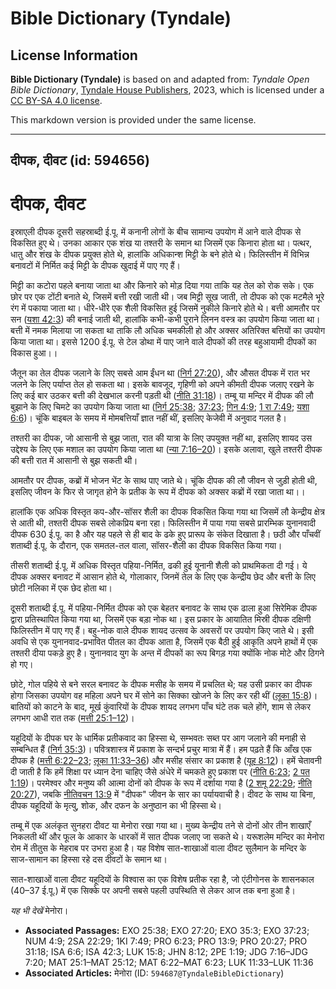 # Bible Dictionary (Tyndale)

## License Information

**Bible Dictionary (Tyndale)** is based on and adapted from: _Tyndale Open Bible Dictionary_, [Tyndale House Publishers](https://tyndaleopenresources.com/), 2023, which is licensed under a [CC BY-SA 4.0 license](https://creativecommons.org/licenses/by-sa/4.0/legalcode.en).

This markdown version is provided under the same license.



--------------------------------

## दीपक, दीवट (id: 594656)

दीपक, दीवट
==========

इस्राएली दीपक दूसरी सहस्राब्दी ई.पू. में कनानी लोगों के बीच सामान्य उपयोग में आने वाले दीपक से विकसित हुए थे। उनका आकार एक शंख या तश्तरी के समान था जिसमें एक किनारा होता था। पत्थर, धातु और शंख के दीपक प्रयुक्त होते थे, हालांकि अधिकान्श मिट्टी के बने होते थे। फिलिस्तीन में विभिन्न बनावटों में निर्मित कई मिट्टी के दीपक खुदाई में पाए गए हैं।

मिट्टी का कटोरा पहले बनाया जाता था और किनारे को मोड़ दिया गया ताकि यह तेल को रोक सके। एक छोर पर एक टोंटी बनाते थे, जिसमें बत्ती रखी जाती थी। जब मिट्टी सूख जाती, तो दीपक को एक मटमैले भूरे रंग में पकाया जाता था। धीरे\-धीरे एक शैली विकसित हुई जिसमें नुकीले किनारे होते थे। बत्ती आमतौर पर सन ([यशा 42:3](https://ref.ly/Isa42:3)) की बनाई जाती थी, हालांकि कभी\-कभी पुराने लिनन वस्त्र का उपयोग किया जाता था। बत्ती में नमक मिलाया जा सकता था ताकि लौ अधिक चमकीली हो और अक्सर अतिरिक्त बत्तियों का उपयोग किया जाता था। इससे 1200 ई.पू. से टेल डोथा में पाए जाने वाले दीपकों की तरह बहुआयामी दीपकों का विकास हुआ।।

जैतून का तेल दीपक जलाने के लिए सबसे आम ईंधन था ([निर्ग 27:20](https://ref.ly/Exod27:20)), और औसत दीपक में रात भर जलने के लिए पर्याप्त तेल हो सकता था। इसके बावजूद, गृहिणी को अपने कीमती दीपक जलाए रखने के लिए कई बार उठकर बत्ती की देखभाल करनी पड़ती थी ([नीति 31:18](https://ref.ly/Prov31:18))। तम्बू या मन्दिर में दीपक की लौ बुझाने के लिए चिमटे का उपयोग किया जाता था ([निर्ग 25:38](https://ref.ly/Exod25:38); [37:23](https://ref.ly/Exod37:23); [गिन 4:9](https://ref.ly/Num4:9); [1 रा 7:49](https://ref.ly/1Kgs7:49); [यशा 6:6](https://ref.ly/Isa6:6))। चूंकि बाइबल के समय में मोमबत्तियाँ ज्ञात नहीं थीं, इसलिए केजेवी में अनुवाद गलत है।

तश्तरी का दीपक, जो आसानी से बुझ जाता, रात की यात्रा के लिए उपयुक्त नहीं था, इसलिए शायद उस उद्देश्य के लिए एक मशाल का उपयोग किया जाता था ([न्या 7:16–20](https://ref.ly/Judg7:16-Judg7:20))। इसके अलावा, खुले तश्तरी दीपक की बत्ती रात में आसानी से बुझ सकती थी।

आमतौर पर दीपक, कब्रों में भोजन भेंट के साथ पाए जाते थे। चूंकि दीपक की लौ जीवन से जुड़ी होती थी, इसलिए जीवन के फिर से जागृत होने के प्रतीक के रूप में दीपक को अक्सर कब्रों में रखा जाता था।।

हालांकि एक अधिक विस्तृत कप\-और\-सॉसर शैली का दीपक विकसित किया गया था जिसमें लौ केन्द्रीय क्षेत्र से आती थी, तश्तरी दीपक सबसे लोकप्रिय बना रहा। फिलिस्तीन में पाया गया सबसे प्रारम्भिक युनानवादी दीपक 630 ई.पू. का है और यह पहले से ही बाद के ढके हुए प्रारूप के संकेत दिखाता है। छठी और पाँचवीं शताब्दी ई.पू. के दौरान, एक समतल\-तल वाला, सॉसर\-शैली का दीपक विकसित किया गया।

तीसरी शताब्दी ई.पू. में अधिक विस्तृत पहिया\-निर्मित, ढकी हुई यूनानी शैली को प्राथमिकता दी गई। ये दीपक अक्सर बनावट में आसान होते थे, गोलाकार, जिनमें तेल के लिए एक केन्द्रीय छेद और बत्ती के लिए छोटी नलिका में एक छेद होता था।

दूसरी शताब्दी ई.पू. में पहिया\-निर्मित दीपक को एक बेहतर बनावट के साथ एक ढाला हुआ सिरेमिक दीपक द्वारा प्रतिस्थापित किया गया था, जिसमें एक बड़ा नोक था। इस प्रकार के आयातित मिस्री दीपक दक्षिणी फिलिस्तीन में पाए गए हैं। बहु\-नोक वाले दीपक शायद उत्सव के अवसरों पर उपयोग किए जाते थे। इसी अवधि से एक युनानवाद\-प्रभावित पीतल का दीपक आता है, जिसमें एक बैठी हुई आकृति अपने हाथों में एक तश्तरी दीया पकड़े हुए है। युनानवाद युग के अन्त में दीपकों का रूप बिगड़ गया क्योंकि नोक मोटे और ठिगने हो गए।

छोटे, गोल पहिये से बने सरल बनावट के दीपक मसीह के समय में प्रचलित थे; यह उसी प्रकार का दीपक होगा जिसका उपयोग वह महिला अपने घर में सोने का सिक्का खोजने के लिए कर रही थीं ([लूका 15:8](https://ref.ly/Luke15:8))। बातियों को काटने के बाद, मूर्ख कुंवारियों के दीपक शायद लगभग पाँच घंटे तक चले होंगे, शाम से लेकर लगभग आधी रात तक ([मत्ती 25:1–12](https://ref.ly/Matt25:1-Matt25:12))।

यहूदियों के दीपक घर के धार्मिक प्रतीकवाद का हिस्सा थे, सम्भवतः सब्त पर आग जलाने की मनाही से सम्बन्धित हैं ([निर्ग 35:3](https://ref.ly/Exod35:3))। पवित्रशास्त्र में प्रकाश के सन्दर्भ प्रचुर मात्रा में हैं। हम पढ़ते हैं कि आँख एक दीपक है ([मत्ती 6:22–23](https://ref.ly/Matt6:22-Matt6:23); [लूका 11:33–36](https://ref.ly/Luke11:33-Luke11:36)) और मसीह संसार का प्रकाश है ([यूह 8:12](https://ref.ly/John8:12))। हमें चेतावनी दी जाती है कि हमें शिक्षा पर ध्यान देना चाहिए जैसे अंधेरे में चमकते हुए प्रकाश पर ([नीति 6:23](https://ref.ly/Prov6:23); [2 पत 1:19](https://ref.ly/2Pet1:19))। परमेश्वर और मनुष्य की आत्मा दोनों को दीपक के रूप में दर्शाया गया है ([2 शमू 22:29](https://ref.ly/2Sam22:29); [नीति 20:27](https://ref.ly/Prov20:27)), जबकि [नीतिवचन 13:9](https://ref.ly/Prov13:9) में "दीपक" जीवन के सार का पर्यायवाची है। दीवट के साथ या बिना, दीपक यहूदियों के मृत्यु, शोक, और दफन के अनुष्ठान का भी हिस्सा थे।

तम्बू में एक अलंकृत सुनहरा दीवट या मेनोरा रखा गया था। मुख्य केन्द्रीय तने से दोनों ओर तीन शाखाएँ निकलती थीं और फूल के आकार के धारकों में सात दीपक जलाए जा सकते थे। यरूशलेम मन्दिर का मेनोरा रोम में तीतुस के मेहराब पर उभरा हुआ है। यह विशेष सात\-शाखाओं वाला दीवट सुलैमान के मन्दिर के साज\-सामान का हिस्सा रहे दस दीवटों के समान था।

सात\-शाखाओं वाला दीवट यहूदियों के विश्वास का एक विशेष प्रतीक रहा है, जो एंटीगोनस के शासनकाल (40–37 ई.पू.) में एक सिक्के पर अपनी सबसे पहली उपस्थिति से लेकर आज तक बना हुआ है।

*यह भी देखें* मेनोरा।

* **Associated Passages:** EXO 25:38; EXO 27:20; EXO 35:3; EXO 37:23; NUM 4:9; 2SA 22:29; 1KI 7:49; PRO 6:23; PRO 13:9; PRO 20:27; PRO 31:18; ISA 6:6; ISA 42:3; LUK 15:8; JHN 8:12; 2PE 1:19; JDG 7:16–JDG 7:20; MAT 25:1–MAT 25:12; MAT 6:22–MAT 6:23; LUK 11:33–LUK 11:36
* **Associated Articles:** मेनोरा (ID: `594687@TyndaleBibleDictionary`)

